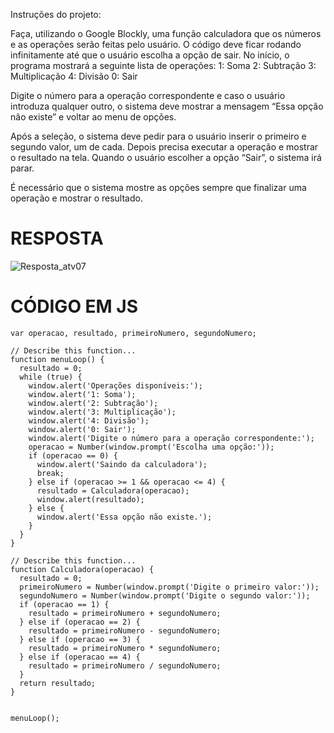 Instruções do projeto:

Faça, utilizando o Google Blockly, uma função calculadora que os números e as operações serão feitas pelo usuário. O código deve ficar rodando infinitamente até que o usuário escolha a opção de sair. No início, o programa mostrará a seguinte lista de operações:
1: Soma
2: Subtração
3: Multiplicação
4: Divisão
0: Sair

Digite o número para a operação correspondente e caso o usuário introduza qualquer outro, o sistema deve mostrar a mensagem “Essa opção não existe” e voltar ao menu de opções.

Após a seleção, o sistema deve pedir para o usuário inserir o primeiro e segundo valor, um de cada. Depois precisa executar a operação e mostrar o resultado na tela. Quando o usuário escolher a opção “Sair”, o sistema irá parar. 

É necessário que o sistema mostre as opções sempre que finalizar uma operação e mostrar o resultado. 

# RESPOSTA

![Resposta_atv07](https://github.com/jedsonjhones/Softex-Backend/assets/39849707/0a5eb8b9-7938-4a56-a034-1f151862960d)



# CÓDIGO EM JS

```JS
var operacao, resultado, primeiroNumero, segundoNumero;

// Describe this function...
function menuLoop() {
  resultado = 0;
  while (true) {
    window.alert('Operações disponíveis:');
    window.alert('1: Soma');
    window.alert('2: Subtração');
    window.alert('3: Multiplicação');
    window.alert('4: Divisão');
    window.alert('0: Sair');
    window.alert('Digite o número para a operação correspondente:');
    operacao = Number(window.prompt('Escolha uma opção:'));
    if (operacao == 0) {
      window.alert('Saindo da calculadora');
      break;
    } else if (operacao >= 1 && operacao <= 4) {
      resultado = Calculadora(operacao);
      window.alert(resultado);
    } else {
      window.alert('Essa opção não existe.');
    }
  }
}

// Describe this function...
function Calculadora(operacao) {
  resultado = 0;
  primeiroNumero = Number(window.prompt('Digite o primeiro valor:'));
  segundoNumero = Number(window.prompt('Digite o segundo valor:'));
  if (operacao == 1) {
    resultado = primeiroNumero + segundoNumero;
  } else if (operacao == 2) {
    resultado = primeiroNumero - segundoNumero;
  } else if (operacao == 3) {
    resultado = primeiroNumero * segundoNumero;
  } else if (operacao == 4) {
    resultado = primeiroNumero / segundoNumero;
  }
  return resultado;
}


menuLoop();
```

